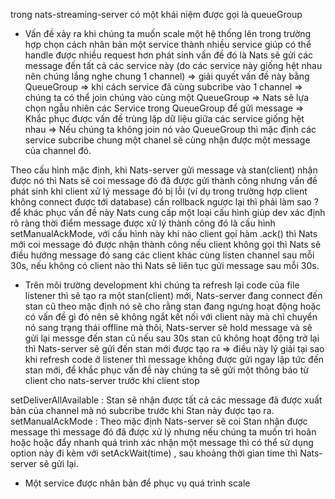 trong nats-streaming-server có một khái niệm được gọi là queueGroup

- Vấn đề xảy ra khi chúng ta muốn scale một hệ thống lên trong trường hợp chọn cách nhân bản một service thành nhiều service giúp có thể handle được nhiều request hơn phát sinh vấn đề đó là Nats sẽ gửi các message đến tất cả các service này (do các service này giống hệt nhau nên chúng lắng nghe chung 1 channel) => giải quyết vấn đề này bằng QueueGroup => khi cách service đã cùng subcribe vào 1 channel => chúng ta có thể join chúng vào cùng một QueueGroup => Nats sẽ lựa chọn ngẫu nhiên các Service trong QueueGroup để gửi message => Khắc phục được vấn đề trùng lặp dữ liệu giữa các service giống hệt nhau => Nếu chúng ta không join nó vào QueueGroup thì mặc định các service subcribe chung một chanel sẽ cùng nhận được một message của channel đó.

<!-- Xác nhận việc gửi message có thành công hay không của Nats-streaming-server -->

Theo cấu hình mặc định, khi Nats-server gửi message và stan(client) nhận được nó thì Nats sẽ coi message đó đã được gửi thành công nhưng vấn đề phát sinh khi client xử lý message đó bị lỗi (ví dụ trong trường hợp client không connect được tới database) cần rollback ngược lại thì phải làm sao ? để khác phục vấn đề này Nats cung cấp một loại cấu hình giúp dev xác định rõ ràng thời điểm message được xử lý thành công đó là cấu hình setManualAckMode, với cấu hình này khi nào client gọi hàm .ack() thì Nats mới coi message đó được nhận thành công nếu client không gọi thì Nats sẽ điều hướng message đó sang các client khác cùng listen channel sau mỗi 30s, nếu không có client nào thì Nats sẽ liên tục gửi message sau mỗi 30s.

<!-- Cách thức Nats-server xác định client còn hoạt động hay không  -->
- Trên môi trường development khi chúng ta refresh lại code của file listener thì sẽ tạo ra một stan(client) mới, Nats-server đang connect đến stan cũ theo mặc định nó sẽ cho rằng stan đang ngưng hoạt động hoặc có vấn đề gì đó nên sẽ không ngắt kết nối với client này mà chỉ chuyển nó sang trạng thái offline mà thôi, Nats-server sẽ hold message và sẽ gửi lại messge đến stan cũ nếu sau 30s stan cũ không hoạt động trở lại thì Nats-server sẽ gửi đến stan mới được tạo ra => điều này lý giải tại sao khi refresh code ở listener thì message không được gửi ngay lập tức đến stan mới, để khắc phục vấn đề này chúng ta sẽ gửi một thông báo từ client cho nats-server trước khi client stop

<!-- Một số option cần chú ý của Nats -->
setDeliverAllAvailable : Stan sẽ nhận được tất cả các message đã được xuất bản của channel mà nó subcribe trước khi Stan này được tạo ra. 
setManualAckMode : Theo mặc định Nats-server sẽ coi Stan nhận được message thì message đó đã được xử lý nhưng nếu chúng ta muốn trì hoãn hoặc hoặc đẩy nhanh quá trình xác nhận một message thì có thể sử dụng option này đi kèm với setAckWait(time) , sau khoảng thời gian time thì Nats-server sẽ gửi lại.
<!-- Một số vấn đề phát sinh khi scale, nhân bản các service  -->
- Một service được nhân bản để phục vụ quá trình scale 